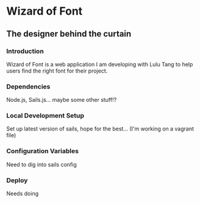 # Wizard of Font
## The designer behind the curtain

### Introduction

Wizard of Font is a web application I am developing with Lulu Tang to help users find the right font for their project.

### Dependencies

Node.js, Sails.js... maybe some other stuff!?

### Local Development Setup

Set up latest version of sails, hope for the best... (I'm working on a vagrant file)

### Configuration Variables

Need to dig into sails config

### Deploy

Needs doing
